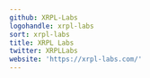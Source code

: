 ```yaml
---
github: XRPL-Labs
logohandle: xrpl-labs
sort: xrpl-labs
title: XRPL Labs
twitter: XRPLLabs
website: 'https://xrpl-labs.com/'
---
```

